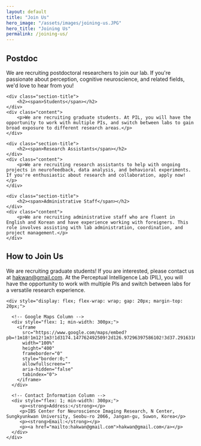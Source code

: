 ```yaml
---
layout: default
title: "Join Us"
hero_image: "/assets/images/joining-us.JPG"
hero_title: "Joining Us"
permalink: /joining-us/
---
```

<section class="joining-us-section">
    <div class="section-title">
        <h2><span>Postdoc</span></h2>
    </div>
    <div class="content">
        <p>We are recruiting postdoctoral researchers to join our lab. If you're passionate about perception, cognitive neuroscience, and related fields, we'd love to hear from you!</p>
    </div>
    
    <div class="section-title">
        <h2><span>Students</span></h2>
    </div>
    <div class="content">
        <p>We are recruiting graduate students. At PIL, you will have the opportunity to work with multiple PIs, and switch between labs to gain broad exposure to different research areas.</p>
    </div>

    <div class="section-title">
        <h2><span>Research Assistants</span></h2>
    </div>
    <div class="content">
        <p>We are recruiting research assistants to help with ongoing projects in neurofeedback, data analysis, and behavioral experiments. If you're enthusiastic about research and collaboration, apply now!</p>
    </div>

    <div class="section-title">
        <h2><span>Administrative Staff</span></h2>
    </div>
    <div class="content">
        <p>We are recruiting administrative staff who are fluent in English and Korean and have experience working with foreigners. This role involves assisting with lab administration, coordination, and project management.</p>
    </div>
</section>

<!-- How to Join Us Section -->
<section class="joining-us-section">
    <div class="section-title">
        <h2><span>How to Join Us</span></h2>
    </div>
    <div class="content">
        <p>We are recruiting graduate students! If you are interested, please contact us at <a href="mailto:hakwan@gmail.com">hakwan@gmail.com</a>. At the Perceptual Intelligence Lab (PIL), you will have the opportunity to work with multiple PIs and switch between labs for a versatile research experience.</p>
    </div>

    <div style="display: flex; flex-wrap: wrap; gap: 20px; margin-top: 20px;">
      
      <!-- Google Maps Column -->
      <div style="flex: 1; min-width: 300px;">
        <iframe 
          src="https://www.google.com/maps/embed?pb=!1m18!1m12!1m3!1d3174.147762492509!2d126.97296397586102!3d37.29163167211105!2m3!1f0!2f0!3f0!3m2!1i1024!2i768!4f13.1!3m3!1m2!1s0x357b42b7d58a24f7%3A0x9e67796ab3b20680!2sN%20Center%20(Research%20Institute)%2C%20Sungkyunkwan%20University%20(Suwon%20NSC)!5e0!3m2!1sen!2skr!4v1726120007625!5m2!1sen!2skr"
          width="100%" 
          height="400" 
          frameborder="0" 
          style="border:0;" 
          allowfullscreen="" 
          aria-hidden="false" 
          tabindex="0">
        </iframe>
      </div>

      <!-- Contact Information Column -->
      <div style="flex: 1; min-width: 300px;">
         <p><strong>Address:</strong></p>
         <p>IBS Center for Neuroscience Imaging Research, N Center, Sungkyunkwan University, Seobu-ro 2066, Jangan-gu, Suwon, Korea</p>
         <p><strong>Email:</strong></p>
         <p><a href="mailto:hakwan@gmail.com">hakwan@gmail.com</a></p>
      </div>
    </div>
</section>